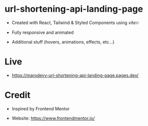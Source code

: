 # url-shortening-api-landing-page

- Created with React, Tailwind & Styled Components using *vite*🔥

- Fully responsive and animated

- Additional stuff (hovers, animations, effects, etc...)

# Live

- https://marodevv-url-shortening-api-landing-page.pages.dev/

# Credit

- Inspired by Frontend Mentor

- Website: https://www.frontendmentor.io/
